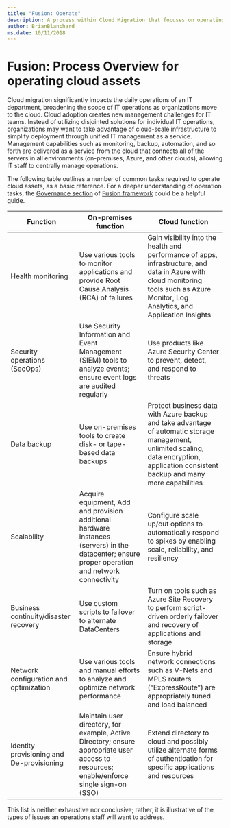 ```yaml
---
title: "Fusion: Operate"
description: A process within Cloud Migration that focuses on operating assets moved to the cloud
author: BrianBlanchard
ms.date: 10/11/2018
---
```


# Fusion: Process Overview for operating cloud assets

Cloud migration significantly impacts the daily operations of an IT department, broadening the scope of IT operations as organizations move to the cloud. Cloud adoption creates new management challenges for IT teams. Instead of utilizing disjointed solutions for individual IT operations, organizations may want to take advantage of cloud-scale infrastructure to simplify deployment through unified IT management as a service. Management capabilities such as monitoring, backup, automation, and so forth are delivered as a service from the cloud that connects all of the servers in all environments (on-premises, Azure, and other clouds), allowing IT staff to centrally manage operations.

The following table outlines a number of common tasks required to operate cloud assets, as a basic reference. For a deeper understanding of operation tasks, the [Governance section](../../governance/overview.md) of [Fusion framework](../../overview.md) could be a helpful guide.

|Function  |On-premises function  |Cloud function  |
|---------|---------|---------|
|Health monitoring     |Use various tools to monitor applications and provide Root Cause Analysis (RCA) of failures         |Gain visibility into the health and performance of  apps, infrastructure, and data in Azure with cloud monitoring tools such as Azure Monitor, Log Analytics, and Application Insights         |
|Security operations (SecOps)     |Use Security Information and Event Management (SIEM) tools to analyze events; ensure event logs are audited regularly         |Use products like Azure Security Center to prevent, detect, and respond to threats         |
|Data backup     |Use on-premises tools to create disk- or tape-based data backups         |Protect business data with Azure backup and take advantage of automatic storage management, unlimited scaling, data encryption, application consistent backup and many more capabilities         |
|Scalability     |Acquire equipment, Add and provision additional hardware instances (servers) in the datacenter; ensure proper operation and network connectivity         |Configure scale up/out options to automatically respond to spikes by enabling scale, reliability, and resiliency         |
|Business continuity/disaster recovery     |Use custom scripts to failover to alternate DataCenters         |Turn on tools such as Azure Site Recovery to perform script-driven orderly failover and recovery of applications and storage         |
|Network configuration and optimization     |Use various tools and manual efforts to analyze and optimize network performance         |Ensure hybrid network connections such as V-Nets and MPLS routers (“ExpressRoute”) are appropriately tuned and load balanced         |
|Identity provisioning and De-provisioning     |Maintain user directory, for example, Active Directory; ensure appropriate user access to resources; enable/enforce single sign-on (SSO)         |Extend directory to cloud and possibly utilize alternate forms of authentication for specific applications and resources         |

This list is neither exhaustive nor conclusive; rather, it is illustrative of the types of issues an operations staff will want to address.